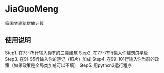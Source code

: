 # JiaGuoMeng
家国梦建筑摆放计算

## 使用说明

Step1. 在73-75行输入你有的三类建筑
Step2. 在77-79行输入你建筑的星级
Step3. 在91-95行输入你的游记（照片）加成
Step4. 在99-101行输入你当前的政策（如果政策是全局类加成可以不填）
Step5. 用python3运行程序
